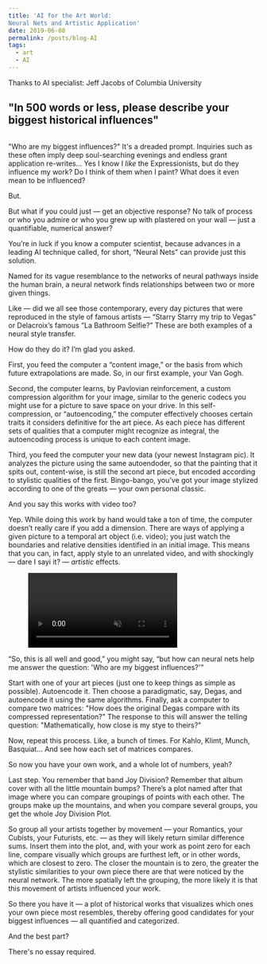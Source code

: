 ```yaml
---
title: 'AI for the Art World: 
Neural Nets and Artistic Application'
date: 2019-06-08
permalink: /posts/blog-AI
tags:
  - art
  - AI
---
```

Thanks to AI specialist: Jeff Jacobs of Columbia University

"In 500 words or less, please describe your biggest historical influences"
------

<!-- wp:image {"id":332} -->
<figure class="wp-block-image"><img src="http://emilytwines.com/wp-content/uploads/2019/08/IMG_1917.jpg" alt="" class="wp-image-332"/></figure>
<!-- /wp:image -->

"Who are my biggest influences?" It's a dreaded prompt. Inquiries such as these often imply deep soul-searching evenings and endless grant application re-writes… Yes I know I _like_ the Expressionists, but do they influence my work? Do I think of them when I paint? What does it even mean to be influenced?
<!-- /wp:paragraph -->

<!-- wp:paragraph -->
But.
<!-- /wp:paragraph -->

<!-- wp:paragraph -->
But what if you could just — get an objective response? No talk of process or who you admire or who you grew up with plastered on your wall — just a quantifiable, numerical answer?
<!-- /wp:paragraph -->

<!-- wp:paragraph -->
You’re in luck if you know a computer scientist, because advances in a leading AI technique called, for short, “Neural Nets” can provide just this solution. 
<!-- /wp:paragraph -->

<!-- wp:paragraph -->
Named for its vague resemblance to the networks of neural pathways inside the human brain, a neural network finds relationships between two or more given things. 
<!-- /wp:paragraph -->

<!-- wp:paragraph -->
Like — did we all see those contemporary, every day pictures that were reproduced in the style of famous artists — “Starry Starry my trip to Vegas” or Delacroix’s famous “La Bathroom Selfie?” These are both examples of a neural style transfer.
<!-- /wp:paragraph -->

<!-- wp:paragraph -->
How do they do it? I’m glad you asked. 
<!-- /wp:paragraph -->

<!-- wp:paragraph -->
First, you feed the computer a “content image,” or the basis from which future extrapolations are made. So, in our first example, your Van Gogh. 
<!-- /wp:paragraph -->

<!-- wp:paragraph -->
Second, the computer learns, by Pavlovian reinforcement, a custom compression algorithm for your image, similar to the generic codecs you might use for a picture to save space on your drive. In this self-compression, or  “autoencoding,” the computer effectively chooses certain traits it considers definitive for the art piece. As each piece has different sets of qualities that a computer might recognize as integral, the autoencoding process is unique to each content image. 
<!-- /wp:paragraph -->

<!-- wp:paragraph -->
Third, you feed the computer your new data (your newest Instagram pic). It analyzes the picture using the same autoendoder, so that the painting that it spits out, content-wise, is still the second art piece, but encoded according to stylistic qualities of the first. Bingo-bango, you’ve got your image stylized according to one of the greats — your own personal classic.
<!-- /wp:paragraph -->

<!-- wp:paragraph -->
And you say this works with video too?
<!-- /wp:paragraph -->

<!-- wp:paragraph -->
Yep. While doing this work by hand would take a ton of time, the computer doesn’t really care if you add a dimension. There are ways of applying a given picture to a temporal art object (i.e. video); you just watch the boundaries and relative densities identified in an initial image. This means that you can, in fact, apply style to an unrelated video, and with shockingly — dare I sayi it? — _artistic_ effects.
<!-- /wp:paragraph -->

<!-- wp:video {"id":334,"align":"center"} -->
<figure class="wp-block-video aligncenter"><video controls loop muted src="http://emilytwines.com/wp-content/uploads/2019/08/artisto-video.mp4"></video></figure>
<!-- /wp:video -->

<!-- wp:paragraph -->
“So, this is all well and good,” you might say, “but how can neural nets help me answer the question: 'Who are my biggest influences?'” 
<!-- /wp:paragraph -->

<!-- wp:paragraph -->
Start with one of your art pieces (just one to keep things as simple as possible). Autoencode it. Then choose a paradigmatic, say, Degas, and autoencode it using the same algorithms. Finally, ask a computer to compare two matrices: "How does the original Degas compare with its compressed representation?" The response to this will answer the telling question: "Mathematically, how close is my stye to theirs?"
<!-- /wp:paragraph -->

<!-- wp:paragraph -->
Now, repeat this process. Like, a bunch of times. For Kahlo, Klimt, Munch, Basquiat… And see how each set of matrices compares. 
<!-- /wp:paragraph -->

<!-- wp:paragraph -->
So now you have your own work, and a whole lot of numbers, yeah? 
<!-- /wp:paragraph -->

<!-- wp:paragraph -->
Last step. You remember that band Joy Division? Remember that album cover with all the little mountain bumps? There’s a plot named after that image where you can compare groupings of points with each other. The groups make up the mountains, and when you compare several groups, you get the whole Joy Division Plot. 
<!-- /wp:paragraph -->

<!-- wp:paragraph -->
So group all your artists together by movement — your Romantics, your Cubists, your Futurists, etc. — as they will likely return similar difference sums. Insert them into the plot, and, with your work as point zero for each line, compare visually which groups are furthest left, or in other words, which are closest to zero. The closer the mountain is to zero, the greater the stylistic similarities to your own piece there are that were noticed by the neural network. The more spatially left the grouping, the more likely it is that this movement of artists influenced your work.  
<!-- /wp:paragraph -->

<!-- wp:paragraph -->
So there you have it — a plot of historical works that visualizes which ones your own piece most resembles, thereby offering good candidates for your biggest influences — all quantified and categorized. 

And the best part? 

There's no essay required. 
